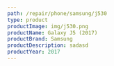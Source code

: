 ```yaml
---
path: /repair/phone/samsung/j530
type: product
productImage: img/j530.png
productName: Galaxy J5 (2017)
productBrand: Samsung
productDescription: sadasd
productYear: 2017
---
```

